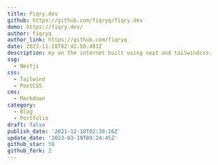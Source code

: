 ```yaml
---
title: Fiqry.dev
github: https://github.com/fiqryq/fiqry.dev
demo: https://fiqry.dev/
author: fiqryq
author_link: https://github.com/fiqryq
date: 2023-11-28T02:41:50.481Z
description: my on the internet built using next and tailwindcss.
ssg:
  - Nextjs
css:
  - Tailwind
  - PostCSS
cms:
  - Markdown
category:
  - Blog
  - Portfolio
draft: false
publish_date: '2021-12-18T02:38:16Z'
update_date: '2023-03-19T09:24:45Z'
github_star: 50
github_fork: 2
---
```

